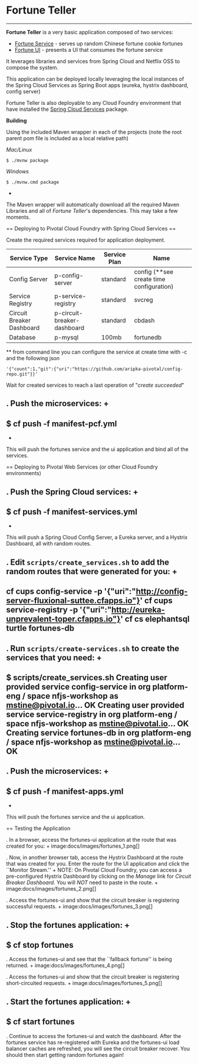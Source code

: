# Fortune Teller
---

**Fortune Teller**  is a very basic application composed of two services:

+ [Fortune Service](/fortune-teller-fortune-service) - serves up random Chinese fortune cookie fortunes
+ [Fortune UI](/fortune-teller-ui) - presents a UI that consumes the fortune service

It leverages libraries and services from Spring Cloud and Netflix OSS to compose the system.

This application can be deployed locally leveraging the local instances of the Spring Cloud Services as Spring Boot apps (eureka, hystrix dashboard, config server)

Fortune Teller is also deployable to any Cloud Foundry environment that have installed the [Spring Cloud Services](https://network.pivotal.io/products/p-spring-cloud-services) package.

**Building**

Using the included Maven wrapper in each of the projects (note the root parent pom file is included as a local relative path)

_Mac/Linux_
```
$ ./mvnw package  
```
_Windows_
```
$ ./mvnw.cmd package  
```
+
The Maven wrapper will automatically download all the required Maven Libraries and all of _Fortune Teller_'s dependencies. This may take a few moments.


== Deploying to Pivotal Cloud Foundry with Spring Cloud Services ==

Create the required services required for application deployment.

Service Type | Service Name | Service Plan | Name
----- | ----- | ----- | -----
Config Server | p-config-server | standard | config (**see create time configuration)
Service Registry | p-service-registry | standard | svcreg
Circuit Breaker Dashboard | p-circuit-breaker-dashboard | standard | cbdash
Database | p-mysql | 100mb | fortunedb 

** from command line you can configure the service at create time with -c and the following json

```
'{"count":1,"git":{"uri":"https://github.com/aripka-pivotal/config-repo.git"}}'
```

Wait for created services to reach a last operation of "_create succeeded_" 

. Push the microservices:
+
----
$ cf push -f manifest-pcf.yml
----
+
This will push the fortunes service and the ui application and bind all of the services.

== Deploying to Pivotal Web Services (or other Cloud Foundry environments)

. Push the Spring Cloud services:
+
----
$ cf push -f manifest-services.yml
----
+
This will push a Spring Cloud Config Server, a Eureka server, and a Hystrix Dashboard, all with random routes.

. Edit `scripts/create_services.sh` to add the random routes that were generated for you:
+
----
cf cups config-service -p '{"uri":"http://config-server-fluxional-suttee.cfapps.io"}'
cf cups service-registry -p '{"uri":"http://eureka-unprevalent-toper.cfapps.io"}'
cf cs elephantsql turtle fortunes-db
----

. Run `scripts/create-services.sh` to create the services that you need:
+
----
$ scripts/create_services.sh
Creating user provided service config-service in org platform-eng / space nfjs-workshop as mstine@pivotal.io...
OK
Creating user provided service service-registry in org platform-eng / space nfjs-workshop as mstine@pivotal.io...
OK
Creating service fortunes-db in org platform-eng / space nfjs-workshop as mstine@pivotal.io...
OK
----

. Push the microservices:
+
----
$ cf push -f manifest-apps.yml
----
+
This will push the fortunes service and the ui application.

== Testing the Application

. In a browser, access the fortunes-ui application at the route that was created for you:
+
image:docs/images/fortunes_1.png[]

. Now, in another browser tab, access the Hystrix Dashboard at the route that was created for you.
Enter the route for the UI application and click the ``Monitor Stream.''
+
NOTE: On Pivotal Cloud Foundry, you can access a pre-configured Hystrix Dashboard by clicking on the *Manage* link for *Circuit Breaker Dashboard*. You will *NOT* need to paste in the route.
+
image:docs/images/fortunes_2.png[]

. Access the fortunes-ui and show that the circuit breaker is registering successful requests.
+
image:docs/images/fortunes_3.png[]

. Stop the fortunes application:
+
----
$ cf stop fortunes
----

. Access the fortunes-ui and see that the ``fallback fortune'' is being returned.
+
image:docs/images/fortunes_4.png[]

. Access the fortunes-ui and show that the circuit breaker is registering short-circuited requests.
+
image:docs/images/fortunes_5.png[]

. Start the fortunes application:
+
----
$ cf start fortunes
----

. Continue to access the fortunes-ui and watch the dashboard.
After the fortunes service has re-registered with Eureka and the fortunes-ui load balancer caches are refreshed, you will see the circuit breaker recover.
You should then start getting random fortunes again!
